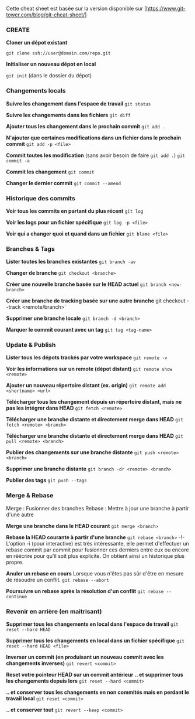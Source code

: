 Cette cheat sheet est basée sur la version disponible sur [https://www.git-tower.com/blog/git-cheat-sheet/]

### CREATE

**Cloner un dépot existant**

`git clone ssh://user@domain.com/repo.git`

**Initialiser un nouveau dépot en local**

`git init` (dans le dossier du dépot)

### Changements locals

**Suivre les changement dans l'espace de travail**
`git status`

**Suivre les changements dans les fichiers**
`git diff`

**Ajouter tous les changement dans le prochain commit**
`git add .`

**N'ajouter que certaines modifications dans un fichier dans le prochain commit**
`git add -p <file>`

**Commit toutes les modification** (sans avoir besoin de faire `git add .`)
`git commit -a`

**Commit les changement**
`git commit`

**Changer le dernier commit**
`git commit --amend`

### Historique des commits
**Voir tous les commits en partant du plus récent**
`git log`

**Voir les logs pour un fichier spécifique**
`git log -p <file>`

**Voir qui a changer quoi et quand dans un fichier**
`git blame <file>`

### Branches & Tags
**Lister toutes les branches existantes**
`git branch -av`

**Changer de branche**
`git checkout <branche>`

**Créer une nouvelle branche basée sur le HEAD actuel**
`git branch <new-branch>`

**Créer une branche de tracking basée sur une autre branche**
git checkout --track <remote/branch>`

**Supprimer une branche locale**
`git branch -d <branch>`

**Marquer le commit courant avec un tag**
`git tag <tag-name>`

### Update & Publish
**Lister tous les dépots trackés par votre workspace**
`git remote -v`

**Voir les informations sur un remote (dépot distant)**
`git remote show <remote>`

**Ajouter un nouveau répertoire distant (ex. origin)**
`git remote add <shortname> <url>`

**Télécharger tous les changement depuis un répertoire distant, mais ne pas les intégrer dans HEAD**
`git fetch <remote>`

**Télécharger une branche distante et directement merge dans HEAD**
`git fetch <remote> <branch>`

**Télécharger une branche distante et directement merge dans HEAD**
`git pull <remote> <branch>`

**Publier des changements sur une branche distante**
`git push <remote> <branch>`

**Supprimer une branche distante**
`git branch -dr <remote> <branch>`

**Publier des tags**
`git push --tags`

### Merge & Rebase
Merge : Fusionner des branches
Rebase : Mettre à jour une branche à partir d'une autre

**Merge une branche dans le HEAD courant**
`git merge <branch>`

**Rebase la HEAD courante à partir d'une branche**
`git rebase <branch>`
-!- L'option -i (pour interactive) est très intéressante, elle permet d'effectuer un rebase commit par commit pour fusionner ces derniers entre eux ou encore en réécrire pour qu'il soit plus explicite. On obtient ainsi un historique plus propre.

**Anuler un rebase en cours**
Lorsque vous n'êtes pas sûr d'être en mesure de résoudre un conflit.
`git rebase --abort`

**Poursuivre un rebase après la résolution d'un conflit**
`git rebase --continue`

### Revenir en arrière (en maitrisant)

**Supprimer tous les changements en local dans l'espace de travail**
`git reset --hard HEAD`

**Supprimer tous les changements en local dans un fichier spécifique**
`git reset --hard HEAD <file>`

**Inverser un commit (en produisant un nouveau commit avec les changements inverses)**
`git revert <commit>`

**Reset votre pointeur HEAD sur un commit antérieur**
**.. et supprimer tous les changements depuis lors**
`git reset --hard <commit>`

**.. et conserver tous les changements en non commités mais en perdant le travail local**
`git reset <commit>`

**.. et conserver tout**
`git revert --keep <commit>`












